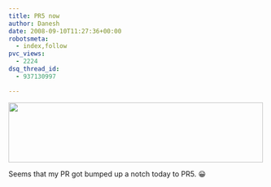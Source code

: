 ```yaml
---
title: PR5 now
author: Danesh
date: 2008-09-10T11:27:36+00:00
robotsmeta:
  - index,follow
pvc_views:
  - 2224
dsq_thread_id:
  - 937130997

---
```

[<img loading="lazy" class="alignnone size-medium wp-image-893" title="The Danesh Project PR5" src="/wp-content/uploads/2008/09/tdp-pr5-500x118.png" alt="" width="500" height="118" srcset="/wp-content/uploads/2008/09/tdp-pr5-500x118.png 500w, /wp-content/uploads/2008/09/tdp-pr5.png 601w" sizes="(max-width: 500px) 100vw, 500px" />][1]

Seems that my PR got bumped up a notch today to PR5. 😀

 [1]: /wp-content/uploads/2008/09/tdp-pr5.png